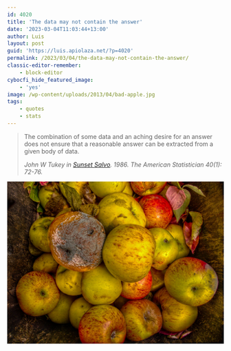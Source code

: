 ```yaml
---
id: 4020
title: 'The data may not contain the answer'
date: '2023-03-04T11:03:44+13:00'
author: Luis
layout: post
guid: 'https://luis.apiolaza.net/?p=4020'
permalink: /2023/03/04/the-data-may-not-contain-the-answer/
classic-editor-remember:
    - block-editor
cybocfi_hide_featured_image:
    - 'yes'
image: /wp-content/uploads/2013/04/bad-apple.jpg
tags:
    - quotes
    - stats
---
```


> The combination of some data and an aching desire for an answer does not ensure that a reasonable answer can be extracted from a given body of data.
> 
> <cite>John W Tukey in [Sunset Salvo](http://www-stat.wharton.upenn.edu/~steele/HoldingPen/SunsetSalvo.pdf). 1986. The American Statistician 40(1): 72-76.</cite>

![Bad apple.](/assets/images/bad_apple.jpg)